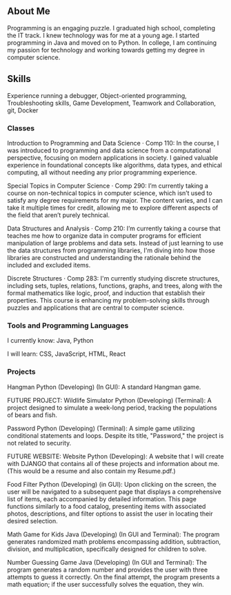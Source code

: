## About Me
Programming is an engaging puzzle. I graduated high school, completing the IT track. I knew technology was for me at a young age. I started programming in Java and moved on to Python. In college, I am continuing my passion for technology and working towards getting my degree in computer science.

## Skills
Experience running a debugger, 
Object-oriented programming, 
Troubleshooting skills, 
Game Development, 
Teamwork and Collaboration, 
git, 
Docker

### Classes
Introduction to Programming and Data Science · Comp 110: In the course, I was introduced to programming and data science from a computational perspective, focusing on modern applications in society. I gained valuable experience in foundational concepts like algorithms, data types, and ethical computing, all without needing any prior programming experience.

Special Topics in Computer Science · Comp 290: I’m currently taking a course on non-technical topics in computer science, which isn’t used to satisfy any degree requirements for my major. The content varies, and I can take it multiple times for credit, allowing me to explore different aspects of the field that aren’t purely technical.

Data Structures and Analysis · Comp 210: I’m currently taking a course that teaches me how to organize data in computer programs for efficient manipulation of large problems and data sets. Instead of just learning to use the data structures from programming libraries, I'm diving into how those libraries are constructed and understanding the rationale behind the included and excluded items.

Discrete Structures · Comp 283: I'm currently studying discrete structures, including sets, tuples, relations, functions, graphs, and trees, along with the formal mathematics like logic, proof, and induction that establish their properties. This course is enhancing my problem-solving skills through puzzles and applications that are central to computer science.

### Tools and Programming Languages
I currently know:
Java, 
Python

I will learn:
CSS, 
JavaScript, 
HTML, 
React

### Projects
Hangman
Python
(Developing) (In GUI): A standard Hangman game.

FUTURE PROJECT: Wildlife Simulator
Python
(Developing) (Terminal): A project designed to simulate a week-long period, tracking the populations of bears and fish.

Password
Python
(Developing) (Terminal): A simple game utilizing conditional statements and loops. Despite its title, "Password," the project is not related to security.

FUTURE WEBSITE: Website
Python 
(Developing): A website that I will create with DJANGO that contains all of these projects and information about me. (This would be a resume and also contain my Resume.pdf.)

Food Filter
Python
(Developing) (in GUI): Upon clicking on the screen, the user will be navigated to a subsequent page that displays a comprehensive list of items, each accompanied by detailed information. This page functions similarly to a food catalog, presenting items with associated photos, descriptions, and filter options to assist the user in locating their desired selection.

Math Game for Kids
Java
(Developing) (In GUI and Terminal): The program generates randomized math problems encompassing addition, subtraction, division, and multiplication, specifically designed for children to solve.

Number Guessing Game
Java
(Developing) (In GUI and Terminal): The program generates a random number and provides the user with three attempts to guess it correctly. On the final attempt, the program presents a math equation; if the user successfully solves the equation, they win.
